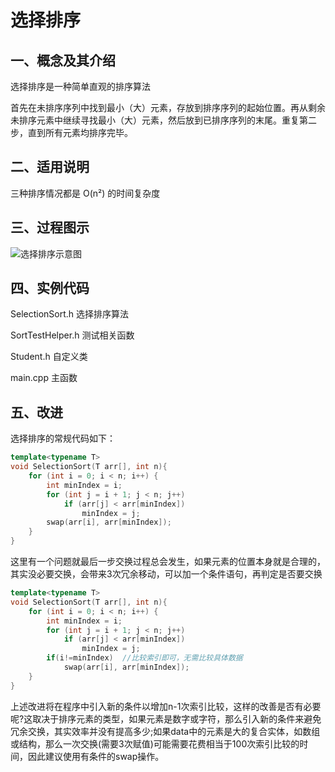 # 选择排序

## 一、概念及其介绍

选择排序是一种简单直观的排序算法

首先在未排序序列中找到最小（大）元素，存放到排序序列的起始位置。再从剩余未排序元素中继续寻找最小（大）元素，然后放到已排序序列的末尾。重复第二步，直到所有元素均排序完毕。

## 二、适用说明

三种排序情况都是 O(n²) 的时间复杂度


## 三、过程图示

![选择排序示意图](https://github.com/wanyu416/Data-Strucure/blob/main/src/SelectionSort.gif)

## 四、实例代码

SelectionSort.h  选择排序算法

SortTestHelper.h  测试相关函数

Student.h  自定义类

main.cpp  主函数



## 五、改进

选择排序的常规代码如下：

```c++
template<typename T>
void SelectionSort(T arr[], int n){
	for (int i = 0; i < n; i++) {
		int minIndex = i; 
		for (int j = i + 1; j < n; j++)  
			if (arr[j] < arr[minIndex])  
				minIndex = j; 
		swap(arr[i], arr[minIndex]);    
	}
}
```

这里有一个问题就最后一步交换过程总会发生，如果元素的位置本身就是合理的，其实没必要交换，会带来3次冗余移动，可以加一个条件语句，再判定是否要交换

```c++
template<typename T>
void SelectionSort(T arr[], int n){
	for (int i = 0; i < n; i++) {
		int minIndex = i; 
		for (int j = i + 1; j < n; j++)  
			if (arr[j] < arr[minIndex])  
				minIndex = j; 
		if(i!=minIndex)  //比较索引即可，无需比较具体数据
        	swap(arr[i], arr[minIndex]);    
	}
}
```

上述改进将在程序中引入新的条件以增加n-1次索引比较，这样的改善是否有必要呢?这取决于排序元素的类型，如果元素是数字或字符，那么引入新的条件来避免冗余交换，其实效率并没有提高多少;如果data中的元素是大的复合实体，如数组或结构，那么一次交换(需要3次赋值)可能需要花费相当于100次索引比较的时间，因此建议使用有条件的swap操作。
